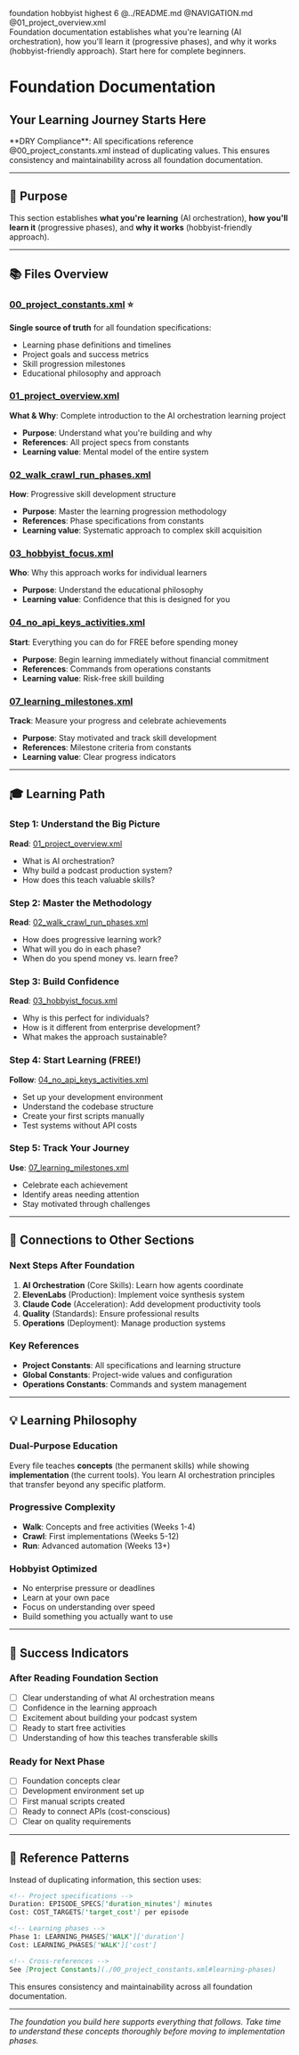 <!-- markdownlint-disable-file -->
<document type="domain-index" version="3.1.0" enhanced="2025-08-11">
  <metadata>
    <title>Foundation Documentation - Your Learning Journey Starts Here</title>
    <category>foundation</category>
    <audience>hobbyist</audience>
    <priority>highest</priority>
    <file-count>6</file-count>
  <navigation>
      <up>@../README.md</up>
      <index>@NAVIGATION.md</index>
      <next>@01_project_overview.xml</next>
    </navigation>
  </metadata>

  <summary>
    Foundation documentation establishes what you're learning (AI orchestration), how you'll learn it
    (progressive phases), and why it works (hobbyist-friendly approach). Start here for complete beginners.
  </summary>
</document>

# Foundation Documentation
## Your Learning Journey Starts Here

<dry-compliance>
  **DRY Compliance**: All specifications reference @00_project_constants.xml instead of duplicating values.
  This ensures consistency and maintainability across all foundation documentation.
</dry-compliance>

---

## 🎯 Purpose

This section establishes **what you're learning** (AI orchestration), **how you'll learn it** (progressive phases), and **why it works** (hobbyist-friendly approach).

---

## 📚 Files Overview

### [00_project_constants.xml](./00_project_constants.xml) ⭐
**Single source of truth** for all foundation specifications:
- Learning phase definitions and timelines
- Project goals and success metrics
- Skill progression milestones
- Educational philosophy and approach

### [01_project_overview.xml](./01_project_overview.xml)
**What & Why**: Complete introduction to the AI orchestration learning project
- **Purpose**: Understand what you're building and why
- **References**: All project specs from constants
- **Learning value**: Mental model of the entire system

### [02_walk_crawl_run_phases.xml](./02_walk_crawl_run_phases.xml)
**How**: Progressive skill development structure
- **Purpose**: Master the learning progression methodology
- **References**: Phase specifications from constants
- **Learning value**: Systematic approach to complex skill acquisition

### [03_hobbyist_focus.xml](./03_hobbyist_focus.xml)
**Who**: Why this approach works for individual learners
- **Purpose**: Understand the educational philosophy
- **Learning value**: Confidence that this is designed for you

### [04_no_api_keys_activities.xml](./04_no_api_keys_activities.xml)
**Start**: Everything you can do for FREE before spending money
- **Purpose**: Begin learning immediately without financial commitment
- **References**: Commands from operations constants
- **Learning value**: Risk-free skill building

### [07_learning_milestones.xml](./07_learning_milestones.xml)
**Track**: Measure your progress and celebrate achievements
- **Purpose**: Stay motivated and track skill development
- **References**: Milestone criteria from constants
- **Learning value**: Clear progress indicators

---

## 🎓 Learning Path

### Step 1: Understand the Big Picture
**Read**: [01_project_overview.xml](./01_project_overview.xml)
- What is AI orchestration?
- Why build a podcast production system?
- How does this teach valuable skills?

### Step 2: Master the Methodology
**Read**: [02_walk_crawl_run_phases.xml](./02_walk_crawl_run_phases.xml)
- How does progressive learning work?
- What will you do in each phase?
- When do you spend money vs. learn free?

### Step 3: Build Confidence
**Read**: [03_hobbyist_focus.xml](./03_hobbyist_focus.xml)
- Why is this perfect for individuals?
- How is it different from enterprise development?
- What makes the approach sustainable?

### Step 4: Start Learning (FREE!)
**Follow**: [04_no_api_keys_activities.xml](./04_no_api_keys_activities.xml)
- Set up your development environment
- Understand the codebase structure
- Create your first scripts manually
- Test systems without API costs

### Step 5: Track Your Journey
**Use**: [07_learning_milestones.xml](./07_learning_milestones.xml)
- Celebrate each achievement
- Identify areas needing attention
- Stay motivated through challenges

---

## 🔗 Connections to Other Sections

### Next Steps After Foundation
1. **AI Orchestration** (Core Skills): Learn how agents coordinate
2. **ElevenLabs** (Production): Implement voice synthesis system
3. **Claude Code** (Acceleration): Add development productivity tools
4. **Quality** (Standards): Ensure professional results
5. **Operations** (Deployment): Manage production systems

### Key References
- **Project Constants**: All specifications and learning structure
- **Global Constants**: Project-wide values and configuration
- **Operations Constants**: Commands and system management

---

## 💡 Learning Philosophy

### Dual-Purpose Education
Every file teaches **concepts** (the permanent skills) while showing **implementation** (the current tools). You learn AI orchestration principles that transfer beyond any specific platform.

### Progressive Complexity
- **Walk**: Concepts and free activities (Weeks 1-4)
- **Crawl**: First implementations (Weeks 5-12)
- **Run**: Advanced automation (Weeks 13+)

### Hobbyist Optimized
- No enterprise pressure or deadlines
- Learn at your own pace
- Focus on understanding over speed
- Build something you actually want to use

---

## 🎯 Success Indicators

### After Reading Foundation Section
- [ ] Clear understanding of what AI orchestration means
- [ ] Confidence in the learning approach
- [ ] Excitement about building your podcast system
- [ ] Ready to start free activities
- [ ] Understanding of how this teaches transferable skills

### Ready for Next Phase
- [ ] Foundation concepts clear
- [ ] Development environment set up
- [ ] First manual scripts created
- [ ] Ready to connect APIs (cost-conscious)
- [ ] Clear on quality requirements

---

## 🔧 Reference Patterns

Instead of duplicating information, this section uses:

```markdown
<!-- Project specifications -->
Duration: EPISODE_SPECS['duration_minutes'] minutes
Cost: COST_TARGETS['target_cost'] per episode

<!-- Learning phases -->
Phase 1: LEARNING_PHASES['WALK']['duration']
Cost: LEARNING_PHASES['WALK']['cost']

<!-- Cross-references -->
See [Project Constants](./00_project_constants.xml#learning-phases)
```

This ensures consistency and maintainability across all foundation documentation.

---

*The foundation you build here supports everything that follows. Take time to understand these concepts thoroughly before moving to implementation phases.*
